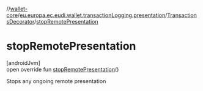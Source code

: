 //[wallet-core](../../../index.md)/[eu.europa.ec.eudi.wallet.transactionLogging.presentation](../index.md)/[TransactionsDecorator](index.md)/[stopRemotePresentation](stop-remote-presentation.md)

# stopRemotePresentation

[androidJvm]\
open override fun [stopRemotePresentation](stop-remote-presentation.md)()

Stops any ongoing remote presentation
